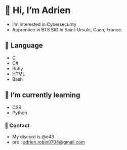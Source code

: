 # 👋 Hi, I’m Adrien
- I’m interested in Cybersecurity
- Apprentice in BTS SIO in Saint-Ursule, Caen, France.

## 🧠 Language
- C
- C#
- Ruby
- HTML
- Bash

## 🌱 I’m currently learning
- CSS
- Python

### 👀 Contact
- My discord is @e43
- pro : adrien.robin0704@gmail.com

<!---
ShinobuDev/ShinobuDev is a ✨ special ✨ repository because its `README.md` (this file) appears on your GitHub profile.
You can click the Preview link to take a look at your changes.
--->
